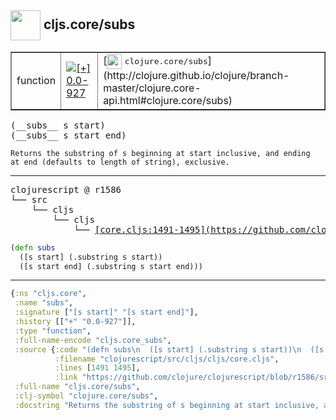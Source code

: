 ## <img width="48px" valign="middle" src="http://i.imgur.com/Hi20huC.png"> cljs.core/subs

 <table border="1">
<tr>
<td>function</td>
<td><a href="https://github.com/cljsinfo/api-refs/tree/0.0-927"><img valign="middle" alt="[+] 0.0-927" src="https://img.shields.io/badge/+-0.0--927-lightgrey.svg"></a> </td>
<td>
[<img height="24px" valign="middle" src="http://i.imgur.com/1GjPKvB.png"> <samp>clojure.core/subs</samp>](http://clojure.github.io/clojure/branch-master/clojure.core-api.html#clojure.core/subs)
</td>
</tr>
</table>

 <samp>
(__subs__ s start)<br>
(__subs__ s start end)<br>
</samp>

```
Returns the substring of s beginning at start inclusive, and ending
at end (defaults to length of string), exclusive.
```

---

 <pre>
clojurescript @ r1586
└── src
    └── cljs
        └── cljs
            └── <ins>[core.cljs:1491-1495](https://github.com/clojure/clojurescript/blob/r1586/src/cljs/cljs/core.cljs#L1491-L1495)</ins>
</pre>

```clj
(defn subs
  ([s start] (.substring s start))
  ([s start end] (.substring s start end)))
```


---

```clj
{:ns "cljs.core",
 :name "subs",
 :signature ["[s start]" "[s start end]"],
 :history [["+" "0.0-927"]],
 :type "function",
 :full-name-encode "cljs.core_subs",
 :source {:code "(defn subs\n  ([s start] (.substring s start))\n  ([s start end] (.substring s start end)))",
          :filename "clojurescript/src/cljs/cljs/core.cljs",
          :lines [1491 1495],
          :link "https://github.com/clojure/clojurescript/blob/r1586/src/cljs/cljs/core.cljs#L1491-L1495"},
 :full-name "cljs.core/subs",
 :clj-symbol "clojure.core/subs",
 :docstring "Returns the substring of s beginning at start inclusive, and ending\nat end (defaults to length of string), exclusive."}

```

